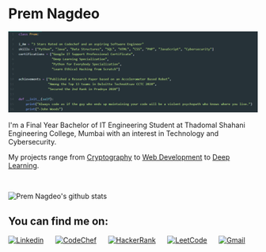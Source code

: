 # Prem Nagdeo

![banner](banner.png)


I'm a Final Year Bachelor of IT Engineering Student at Thadomal Shahani Engineering College, Mumbai with an interest in Technology and Cybersecurity.

My projects range from [Cryptography](https://github.com/premnagdeo/Cryptography) to [Web Development](https://github.com/premnagdeo/Best-Deal-Finder) to [Deep Learning](https://github.com/premnagdeo/Shakespeare-Sonnets-Generator).

<br>

![Prem Nagdeo's github stats](https://github-readme-stats.vercel.app/api?username=premnagdeo&show_icons=true&count_private=true&hide=stars,issues)


## You can find me on:

[![Linkedin](https://img.shields.io/badge/linkedin-%230077B5.svg?&style=for-the-badge&logo=linkedin&logoColor=white)](https://www.linkedin.com/in/premnagdeo) &nbsp;&nbsp;&nbsp;&nbsp;
[![CodeChef](https://img.shields.io/badge/codechef-62361C?&style=for-the-badge&logo=codechef&logoColor=white)](https://www.codechef.com/users/premnagdeo)
&nbsp;&nbsp;&nbsp;&nbsp;
[![HackerRank](https://img.shields.io/badge/hackerrank-white?&style=for-the-badge&logo=hackerrank&logoColor=32C766)](https://www.hackerrank.com/premnagdeo)
&nbsp;&nbsp;&nbsp;&nbsp;
[![LeetCode](https://img.shields.io/badge/leetcode-black?&style=for-the-badge&logo=leetcode&logoColor=FFA116)](https://leetcode.com/premnagdeo)
&nbsp;&nbsp;&nbsp;&nbsp;
[![Gmail](https://img.shields.io/badge/gmail-D14836?&style=for-the-badge&logo=gmail&logoColor=white)](mailto:premnagdeo@gmail.com)

